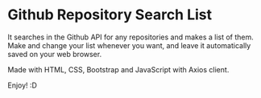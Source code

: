 # Github Repository Search List


It searches in the Github API for any repositories and makes a list of them.
Make and change your list whenever you want, and leave it automatically saved on your web browser.

Made with HTML, CSS, Bootstrap and JavaScript with Axios client.

Enjoy! :D
